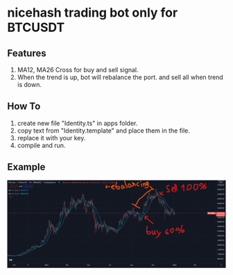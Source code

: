# nicehash trading bot only for BTCUSDT

## Features

1. MA12, MA26 Cross for buy and sell signal.
2. When the trend is up, bot will rebalance the port. and sell all when trend is down.

## How To

1. create new file "Identity.ts" in apps folder.
2. copy text from "Identity.template" and place them in the file.
3. replace it with your key.
4. compile and run.

## Example

![image info](./example.png)
